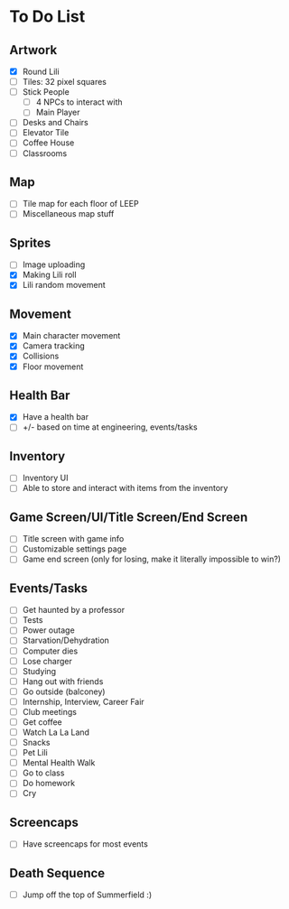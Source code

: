 # To Do List

## Artwork

- [x] Round Lili
- [ ] Tiles: 32 pixel squares
- [ ] Stick People
  - [ ] 4 NPCs to interact with
  - [ ] Main Player
- [ ] Desks and Chairs
- [ ] Elevator Tile
- [ ] Coffee House
- [ ] Classrooms

## Map

- [ ] Tile map for each floor of LEEP
- [ ] Miscellaneous map stuff

## Sprites

- [ ] Image uploading
- [x] Making Lili roll
- [x] Lili random movement

## Movement

- [x] Main character movement
- [x] Camera tracking
- [x] Collisions
- [x] Floor movement

## Health Bar

- [x] Have a health bar
- [ ] +/- based on time at engineering, events/tasks

## Inventory

- [ ] Inventory UI
- [ ] Able to store and interact with items from the inventory

## Game Screen/UI/Title Screen/End Screen

- [ ] Title screen with game info
- [ ] Customizable settings page
- [ ] Game end screen (only for losing, make it literally impossible to win?)

## Events/Tasks

- [ ] Get haunted by a professor
- [ ] Tests
- [ ] Power outage
- [ ] Starvation/Dehydration
- [ ] Computer dies
- [ ] Lose charger
- [ ] Studying
- [ ] Hang out with friends
- [ ] Go outside (balconey)
- [ ] Internship, Interview, Career Fair
- [ ] Club meetings
- [ ] Get coffee
- [ ] Watch La La Land
- [ ] Snacks
- [ ] Pet Lili
- [ ] Mental Health Walk
- [ ] Go to class
- [ ] Do homework
- [ ] Cry

## Screencaps

- [ ] Have screencaps for most events

## Death Sequence

- [ ] Jump off the top of Summerfield :)
